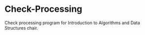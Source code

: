 # Check-Processing
Check processing program for Introduction to Algorithms and Data Structures chair.
